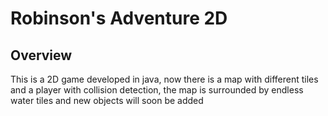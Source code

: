 # Robinson's Adventure 2D
## Overview
This is a 2D game developed in java, now there is a map with different tiles and a player with collision detection, the map is surrounded by endless water tiles and new objects will soon be added
